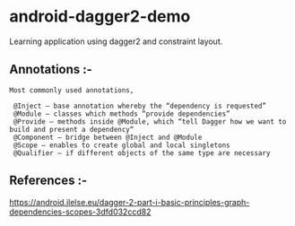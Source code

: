 # android-dagger2-demo
Learning application using dagger2 and constraint layout.

## Annotations :-

    Most commonly used annotations,

     @Inject — base annotation whereby the “dependency is requested”
     @Module — classes which methods “provide dependencies”
     @Provide — methods inside @Module, which “tell Dagger how we want to build and present a dependency“
     @Component — bridge between @Inject and @Module
     @Scope — enables to create global and local singletons
     @Qualifier — if different objects of the same type are necessary

## References :-
https://android.jlelse.eu/dagger-2-part-i-basic-principles-graph-dependencies-scopes-3dfd032ccd82